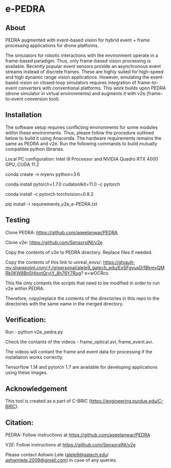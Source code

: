 # e-PEDRA
## About
PEDRA augmented with event-based vision for hybrid event + frame processing applications for drone platforms. 

The simulators for robotic interactions with the environment operate in a frame-based paradigm. Thus, only frame-based vision processing is available. Recently popular event sensors provide an asynchronous event streams instead of discrete frames. These are highly suited for high-speed and high dynamic range vision applications. However, emulating the event-based vision on closed-loop simulators requires integration of frame-to-event converters with conventional platforms. This work builds upon PEDRA (drone simulator in virtual environments) and augments it with v2e (frame-to-event conversion tool). 

## Installation
The software setup requires conflicting environments for some modules within these environments. Thus, please follow the procedure outlined below to build it using Anaconda. The hardware requirements remains the same as PEDRA and v2e. Run the following commands to build mutually compatible python libraries.

Local PC configuration: Intel i9 Processor and NVIDIA Quadro RTX 4000 GPU, CUDA 11.2

conda create -n myenv python=3.6

conda install pytorch=1.7.0 cudatoolkit=11.0 -c pytorch

conda install -c pytorch torchvision=0.8.2

pip install -r requirements_v2e_e-PEDRA.txt

## Testing

Clone PEDRA: https://github.com/aqeelanwar/PEDRA

Clone v2e: https://github.com/SensorsINI/v2e

Copy the contents of v2e to PEDRA directory. Replace files if needed.

Copy the contents of this link to unreal_envs/: https://gtvault-my.sharepoint.com/:f:/g/personal/alele9_gatech_edu/EoSFgvuxDi1BkmvQMRk0KW8Bn5HlxxtQryiY_8h76Y7Rug?
e=wOCRcs

This file only contants the scripts that need to be modified in order to run v2e within PEDRA.

Therefore, copy/replace the contents of the directories in this repo to the directories with the same name in the merged directory.

## Verification:

Run - python v2e_pedra.py

Check the contants of the videos - frame_optical.avi, frame_event.avi.

The videos will contant the frame and event data for processing if the installation works correctly.

Tensorflow 1.14 and pytorch 1.7 are available for developing applications using these images.

## Acknowledgement
This tool is created as a part of C-BRIC (https://engineering.purdue.edu/C-BRIC).

## Citation:

PEDRA: Follow instructions at https://github.com/aqeelanwar/PEDRA

V2E: Follow instructions at https://github.com/SensorsINI/v2e

Please contact Ashwin Lele (alele9@gatech.edu/ ashwinlele.2009@gmail.com) in case of any queries. 
